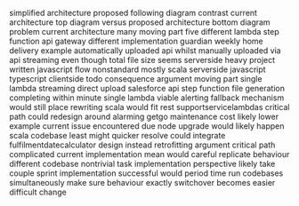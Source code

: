 simplified architecture proposed following diagram contrast current architecture top diagram versus proposed architecture bottom diagram problem current architecture many moving part five different lambda step function api gateway different implementation guardian weekly home delivery example automatically uploaded api whilst manually uploaded via api streaming even though total file size seems serverside heavy project written javascript flow nonstandard mostly scala serverside javascript typescript clientside todo consequence argument moving part single lambda streaming direct upload salesforce api step function file generation completing within minute single lambda viable alerting fallback mechanism would still place rewriting scala would fit rest supportservicelambdas critical path could redesign around alarming getgo maintenance cost likely lower example current issue encountered due node upgrade would likely happen scala codebase least might quicker resolve could integrate fulfilmentdatecalculator design instead retrofitting argument critical path complicated current implementation mean would careful replicate behaviour different codebase nontrivial task implementation perspective likely take couple sprint implementation successful would period time run codebases simultaneously make sure behaviour exactly switchover becomes easier difficult change
